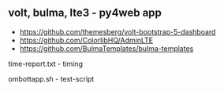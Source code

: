 ## volt, bulma, lte3 - py4web app 

- https://github.com/themesberg/volt-bootstrap-5-dashboard
- https://github.com/ColorlibHQ/AdminLTE
- https://github.com/BulmaTemplates/bulma-templates


time-report.txt - timing

ombottapp.sh - test-script



